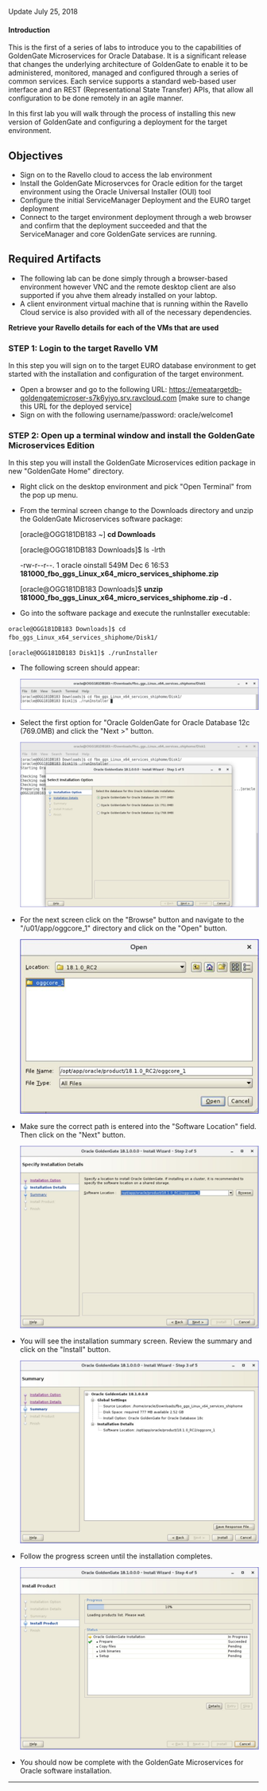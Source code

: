 Update July 25, 2018

#### Introduction

This is the first of a series of labs to introduce you to the capabilities of GoldenGate Microservices for Oracle Database.   It is a significant release that changes the underlying architecture of GoldenGate to enable it to be administered, monitored, managed and configured through a series of common services.   Each service supports a standard web-based user interface and an REST (Representational State Transfer) APIs, that allow all configuration to be done remotely in an agile manner. 

In this first lab you will walk through the process of installing this new version of GoldenGate and configuring a deployment for the target environment.

## Objectives

-   Sign on to the Ravello cloud  to access the lab environment
-	Install the GoldenGate Microservces for Oracle edition for the target environment using the Oracle Universal Installer (OUI) tool
-	Configure the initial ServiceManager Deployment and the EURO target deployment
-	Connect to the target environment deployment through a web browser and confirm that the deployment succeeded and that the ServiceManager and core GoldenGate services are running.


## Required Artifacts

-   The following lab can be done simply through a browser-based environment however VNC and the remote desktop client are also supported if you ahve them already installed on your labtop.
-   A client environment virtual machine that is running within the Ravello Cloud service is also provided with all of the necessary dependencies.


**Retrieve your Ravello details for each of the VMs that are used**

### **STEP 1**: Login to the target Ravello VM

In this step you will sign on to the target EURO database environment to get started with the installation and configuration of the target environment.

-   Open a browser and go to the following URL: https://emeatargetdb-goldengatemicroser-s7k6yjyo.srv.ravcloud.com [make sure to change this URL for the deployed service]
-   Sign on with the following username/password:
	oracle/welcome1
### **STEP 2**: Open up a terminal window and install the GoldenGate Microservices Edition

In this step you will install the GoldenGate Microservices edition package in new "GoldenGate Home" directory.

-	Right click on the desktop environment and pick "Open Terminal" from the pop up menu.
-   From the terminal screen change to the Downloads directory and unzip the GoldenGate Microservices software package:
 
	[oracle@OGG181DB183 ~] **cd Downloads**

	[oracle@OGG181DB183 Downloads]$ ls -lrth

	-rw-r--r--. 1 oracle oinstall 549M Dec  6 16:53 **181000_fbo_ggs_Linux_x64_micro_services_shiphome.zip**

	[oracle@OGG181DB183 Downloads]$  **unzip 181000_fbo_ggs_Linux_x64_micro_services_shiphome.zip -d .** 

   


-  Go into the software package and execute the runInstaller executable:

`oracle@OGG181DB183 Downloads]$ cd fbo_ggs_Linux_x64_services_shiphome/Disk1/`

`[oracle@OGG181DB183 Disk1]$ ./runInstaller `

- The following screen should appear:

	![](images/100/1.JPG)

- Select the first option for "Oracle GoldenGate for Oracle Database 12c (769.0MB) and click the "Next >" button.

	![](images/100/2.JPG)

- For the next screen click on the "Browse" button and navigate to the 
"/u01/app/oggcore_1" directory and click on the "Open" button.  
    
	![](images/100/7.JPG)

- Make sure the correct path is entered into the "Software Location" field.  Then click on the "Next" button.

    ![](images/100/3.JPG)

- You will see the installation summary screen.   Review the summary and click on the "Install" button.

    ![](images/100/4.JPG)

- Follow the progress screen until the installation completes.

   ![](images/100/5.JPG)

- You should now be complete with the GoldenGate Microservices for Oracle software installation.
----------------------------------------------------------------------------------------------------

